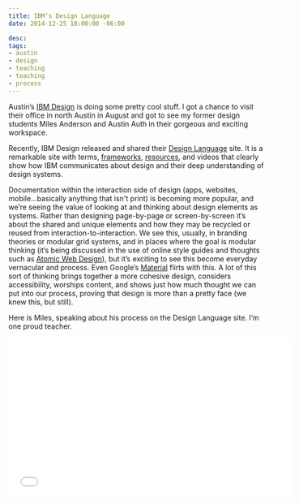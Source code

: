 ```yaml
---
title: IBM’s Design Language
date: 2014-12-25 18:00:00 -06:00

desc: 
tags:
- austin
- design
- teaching
- teaching
- process
---
```


Austin’s [IBM Design](https://www.ibm.com/design) is doing some pretty cool stuff. I got a chance to visit their office in north Austin in August and got to see my former design students Miles Anderson and Austin Auth in their gorgeous and exciting workspace.

Recently, IBM Design released and shared their [Design Language](https://www.ibm.com/design/language/index.shtml) site. It is a remarkable site with terms, [frameworks](https://www.ibm.com/design/language/framework.shtml), [resources](https://www.ibm.com/design/language/resources.shtml), and videos that clearly show how IBM communicates about design and their deep understanding of design systems.

Documentation within the interaction side of design (apps, websites, mobile...basically anything that isn't print) is becoming more popular, and we’re seeing the value of looking at and thinking about design elements as systems. Rather than designing page-by-page or screen-by-screen it’s about the shared and unique elements and how they may be recycled or reused from interaction-to-interaction. We see this, usually, in branding theories or modular grid systems, and in places where the goal is modular thinking (it’s being discussed in the use of online style guides and thoughts such as [Atomic Web Design](https://bradfrost.com/blog/post/atomic-web-design/)), but it’s exciting to see this become everyday vernacular and process. Even Google’s [Material](https://www.google.com/design/spec/material-design/introduction.html) flirts with this. A lot of this sort of thinking brings together a more cohesive design, considers accessibility, worships content, and shows just how much thought we can put into our process, proving that design is more than a pretty face (we knew this, but still).

Here is Miles, speaking about his process on the Design Language site. I’m one proud teacher.


<iframe width="560" height="315" src="//www.youtube.com/embed/x9AbRP7d7Ks" frameborder="0" allowfullscreen></iframe>



